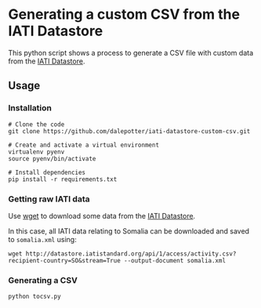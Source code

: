 # Generating a custom CSV from the IATI Datastore

This python script shows a process to generate a CSV file with custom data from the [IATI Datastore](http://datastore.iatistandard.org).


## Usage

### Installation

```
# Clone the code
git clone https://github.com/dalepotter/iati-datastore-custom-csv.git

# Create and activate a virtual environment
virtualenv pyenv
source pyenv/bin/activate

# Install dependencies
pip install -r requirements.txt
```

### Getting raw IATI data

Use [wget](http://www.computerhope.com/unix/wget.htm) to download some data from the [IATI Datastore](http://datastore.iatistandard.org).

In this case, all IATI data relating to Somalia can be downloaded and saved to `somalia.xml` using:

```
wget http://datastore.iatistandard.org/api/1/access/activity.csv?recipient-country=SO&stream=True --output-document somalia.xml
```

### Generating a CSV

```
python tocsv.py
```
